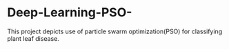 # Deep-Learning-PSO-
This project depicts use of particle swarm optimization(PSO) for classifying plant leaf disease. 
